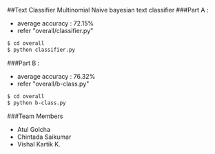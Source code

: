 ##Text Classifier
Multinomial Naive bayesian text classifier
###Part A : 
* average accuracy : 72.15%  
* refer "overall/classifier.py"
```sh
$ cd overall
$ python classifier.py
```
###Part B :
* average accuracy : 76.32% 
* refer "overall/b-class.py"
```sh
$ cd overall
$ python b-class.py
```
###Team Members
* Atul Golcha
* Chintada Saikumar
* Vishal Kartik K.
